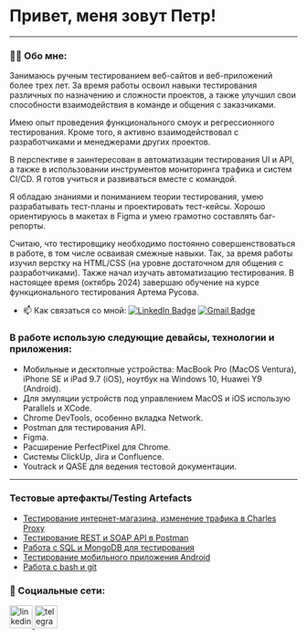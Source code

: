 # Привет, меня зовут Петр!

---

### 👨‍💻 Обо мне:

Занимаюсь ручным тестированием веб-сайтов и веб-приложений более трех лет. За время работы освоил навыки тестирования различных по назначению и сложности проектов, а также улучшил свои способности взаимодействия в команде и общения с заказчиками.

Имею опыт проведения функционального смоук и регрессионного тестирования. Кроме того, я активно взаимодействовал с разработчиками и менеджерами других проектов.

В перспективе я заинтересован в автоматизации тестирования UI и API, а также в использовании инструментов мониторинга трафика и систем CI/CD. Я готов учиться и развиваться вместе с командой.

Я обладаю знаниями и пониманием теории тестирования, умею разрабатывать тест-планы и проектировать тест-кейсы. Хорошо ориентируюсь в макетах в Figma и умею грамотно составлять баг-репорты.

Считаю, что тестировщику необходимо постоянно совершенствоваться в работе, в том числе осваивая смежные навыки. Так, за время работы изучил верстку на HTML/CSS (на уровне достаточном для общения с разработчиками). Также начал изучать автоматизацию тестирования.
В настоящее время (октябрь 2024) завершаю обучение на курсе функционального тестирования Артема Русова.

- 📫 Как связаться со мной: [![LinkedIn Badge](https://img.shields.io/badge/-@peter-blue?style=flat&logo=LinkedIn&logoColor=white)](https://www.linkedin.com/in/peter-gladkikh-55662a202/) [![Gmail Badge](https://img.shields.io/badge/-Gmail-red?style=flat&logo=Gmail&logoColor=white)](mailto:muzichello@gmail.com)

### В работе использую следующие девайсы, технологии и приложения:

- Мобильные и десктопные устройства: MacBook Pro (MacOS Ventura), iPhone SE и iPad 9.7 (iOS), ноутбук на Windows 10, Huawei Y9 (Android).
- Для эмуляции устройств под управлением MacOS и iOS использую Parallels и XCode.
- Chrome DevTools, особенно вкладка Network.
- Postman для тестирования API.
- Figma.
- Расширение PerfectPixel для Chrome.
- Системы ClickUp, Jira и Confluence.
- Youtrack и QASE для ведения тестовой документации.

---

### Тестовые артефакты/Testing Artefacts
- [Тестирование интернет-магазина, изменение трафика в Charles Proxy](https://github.com/PetrGladkikh/web)
- [Тестирование REST и SOAP API в Postman](https://github.com/PetrGladkikh/api)
- [Работа с SQL и MongoDB для тестирования](https://github.com/PetrGladkikh/database)
- [Тестирование мобильного приложения Android](https://github.com/PetrGladkikh/mobile)
- [Работа с bash и git](https://github.com/PetrGladkikh/git_bash)


### 🤝 Социальные сети:

  <div id="badges">
    <a href="https://www.linkedin.com/in/peter-gladkikh-55662a202/" target="_blank">
      <img src="https://cdn-icons-png.flaticon.com/512/2504/2504799.png" width="40" height="40" alt="linkedin" />
    </a>
    <a href="https://t.me/UnclePetyan" target="_blank">
      <img src="https://cdn-icons-png.flaticon.com/512/2111/2111646.png" width="40" height="40" alt="telegram" />
    </a>
  </div>

